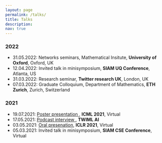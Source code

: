 ```yaml
---
layout: page
permalink: /talks/
title: Talks
description: 
nav: true
---
```



### 2022

* 31.05.2022: Networks seminars, Mathematical Insitute, **University of Oxford**, Oxford, UK
* 12.04.2022: Invited talk in minisymposium, **SIAM UQ Conference**, Atlanta, US
* 31.03.2022: Research seminar, **Twitter research UK**, London, UK
* 07.03.2022: Graduate Colloquium, Department of Mathematics, **ETH Zurich**, Zurich, Switzerland


### 2021
<a href=""> </a>
* 19.07.2021: <a href="https://icml.cc/virtual/2021/poster/10541"> Poster presentation </a>, **ICML 2021**, Virtual
* 17.05.2021: <a href="https://twimlai.com/learning-long-time-dependencies-with-rnns-w-konstantin-rusch/"> Podcast interview </a>, **TWIML AI**
* 03.05.2021: <a href="https://iclr.cc/virtual/2021/oral/3381"> Oral presenation</a>, **ICLR 2021**, Virtual
* 05.03.2021: Invited talk in minisymposium, **SIAM CSE Conference**, Virtual


